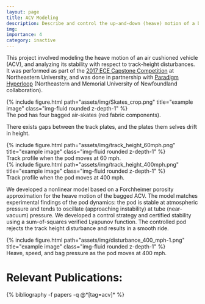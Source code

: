 ```yaml
---
layout: page
title: ACV Modeling
description: Describe and control the up-and-down (heave) motion of a bagged air cushioned vehicle.
img:
importance: 4
category: inactive
---
```


This project involved modeling the heave motion of an air cushioned vehicle (ACV), and analyzing its stability with respect to track-height disturbances. It was performed as part of the <a href="https://ece.northeastern.edu/fac-ece/dimarzio/capstone/CapstoneDesignCompetitionDecember_2017.pdf"> 2017 ECE Capstone Competition</a> at Northeastern University, and was done in partnership with <a href="https://paradigmhyperloop.com/">Paradigm Hyperloop</a> (Northeastern and Memorial University of Newfoundland collaboration).

<div class="row">
    <div class="col-sm mt-3 mt-md-0">
        {% include figure.html path="assets/img/Skates_crop.png" title="example image" class="img-fluid rounded z-depth-1" %}
    </div>
</div>
<div class="caption">
    The pod has four bagged air-skates (red fabric components).
</div>


There exists gaps between the track plates, and the plates them selves drift in height.

<div class="row">
    <div class="col-sm mt-3 mt-md-0">
        {% include figure.html path="assets/img/track_height_60mph.png" title="example image" class="img-fluid rounded z-depth-1" %}
    </div>
</div>
<div class="caption">
    Track profile when the pod moves at 60 mph.
</div>

<div class="row">
    <div class="col-sm mt-3 mt-md-0">
        {% include figure.html path="assets/img/track_height_400mph.png" title="example image" class="img-fluid rounded z-depth-1" %}
    </div>
</div>
<div class="caption">
    Track profile when the pod moves at 400 mph.
</div>

We developed a nonlinear model based on a Forchheimer porosity approximation for the heave motion of the bagged ACV. The model matches experimental findings of the pod dynamics: the pod is stable at atmospheric pressure and tends to oscillate (approaching instability) at tube (near-vacuum) pressure. We developed a control strategy and certified stability using a sum-of-squares verified Lyapunov function. The controlled pod rejects the track height disturbance and results in a smooth ride.


<div class="row">
    <div class="col-sm mt-3 mt-md-0">
        {% include figure.html path="assets/img/disturbance_400_mph-1.png" title="example image" class="img-fluid rounded z-depth-1" %}
    </div>
</div>
<div class="caption">
    Heave, speed, and bag pressure as the pod moves at 400 mph.
</div>

<div class="publications">
	<h1>Relevant Publications:</h1>
	{% bibliography -f papers -q @*[tag=acv]* %}
  </div>
